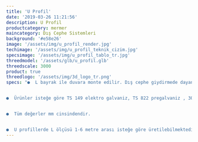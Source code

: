 ```yaml
---
title: 'U Profil'
date: '2019-03-26 11:21:56'
description: U Profil
productcategory: mermer
maincategory: Dış Cephe Sistemleri
background: '#e58e26'
image: '/assets/img/u_profil_render.jpg'
techimage: '/assets/img/u_profil_teknik_cizim.jpg'
specsimage: '/assets/img/u_profil_tablo_tr.jpg'
threedmodel: '/assets/glb/u_profil.glb'
threedscale: 3000
product: true
threedlogo: '/assets/img/3d_logo_tr.png'
specs: "●  L bayrak ile duvara monte edilir. Dış cephe giydirmede dayanıklı ve kullanım kolaylığı sunan bir alt yapı oluşturmaya yarar.


●  Ürünler isteğe göre TS 149 elektro galvaniz, TS 822 pregalvaniz , 304 ve 430 paslanmaz çelikten üretilebilmektedir.


●  Tüm değerler mm cinsindendir.


●  U profillerde L ölçüsü 1-6 metre arası isteğe göre üretilebilmektedir."
---
```

